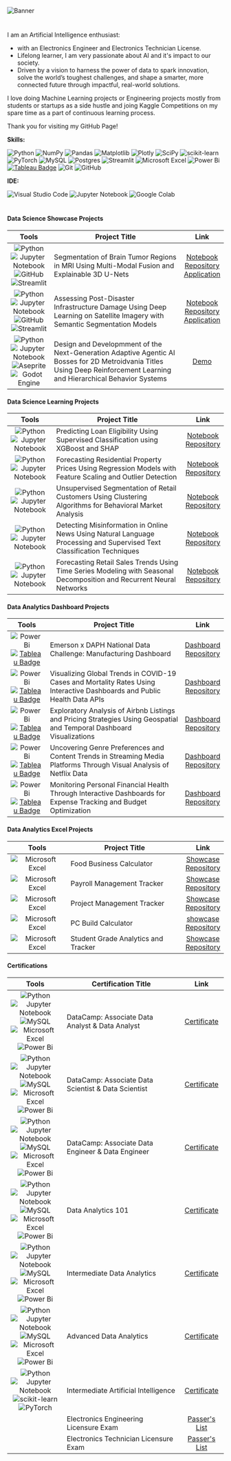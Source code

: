 ![Banner](https://github.com/user-attachments/assets/cdd09e8b-9ca1-48ba-bcd9-52d653a4e120)
#

I am an Artificial Intelligence enthusiast:
- with an Electronics Engineer and Electronics Technician License.
- Lifelong learner, I am very passionate about AI and it's impact to our society.
- Driven by a vision to harness the power of data to spark innovation, solve the world’s toughest challenges, and shape a smarter, more connected future through impactful, real-world solutions.

I love doing Machine Learning projects or Engineering projects mostly from students or startups as a side hustle and joing Kaggle Competitions on my spare time as a part of continuous learning process.

Thank you for visiting my GitHub Page!

**Skills:**

![Python](https://img.shields.io/badge/python-3670A0?style=for-the-badge&logo=python&logoColor=ffdd54) ![NumPy](https://img.shields.io/badge/numpy-%23013243.svg?style=for-the-badge&logo=numpy&logoColor=white) ![Pandas](https://img.shields.io/badge/pandas-%23150458.svg?style=for-the-badge&logo=pandas&logoColor=white) ![Matplotlib](https://img.shields.io/badge/Matplotlib-%23ffffff.svg?style=for-the-badge&logo=Matplotlib&logoColor=black) ![Plotly](https://img.shields.io/badge/Plotly-%233F4F75.svg?style=for-the-badge&logo=plotly&logoColor=white) ![SciPy](https://img.shields.io/badge/SciPy-%230C55A5.svg?style=for-the-badge&logo=scipy&logoColor=%white) ![scikit-learn](https://img.shields.io/badge/scikit--learn-%23F7931E.svg?style=for-the-badge&logo=scikit-learn&logoColor=white) ![PyTorch](https://img.shields.io/badge/PyTorch-%23EE4C2C.svg?style=for-the-badge&logo=PyTorch&logoColor=white) ![MySQL](https://img.shields.io/badge/mysql-4479A1.svg?style=for-the-badge&logo=mysql&logoColor=white) ![Postgres](https://img.shields.io/badge/postgres-%23316192.svg?style=for-the-badge&logo=postgresql&logoColor=white) ![Streamlit](https://img.shields.io/badge/Streamlit-%23FE4B4B.svg?style=for-the-badge&logo=streamlit&logoColor=white) ![Microsoft Excel](https://img.shields.io/badge/Microsoft_Excel-217346?style=for-the-badge&logo=microsoft-excel&logoColor=white) ![Power Bi](https://img.shields.io/badge/power_bi-F2C811?style=for-the-badge&logo=powerbi&logoColor=black) [<img src="https://img.shields.io/badge/Tableau-blue?logoColor=blue&labelColor=white&style=for-the-badge" alt="Tableau Badge"/>](https://www.tableau.com/) ![Git](https://img.shields.io/badge/git-%23F05033.svg?style=for-the-badge&logo=git&logoColor=white) ![GitHub](https://img.shields.io/badge/github-%23121011.svg?style=for-the-badge&logo=github&logoColor=white)

**IDE:**

![Visual Studio Code](https://img.shields.io/badge/Visual%20Studio%20Code-0078d7.svg?style=for-the-badge&logo=visual-studio-code&logoColor=white)
![Jupyter Notebook](https://img.shields.io/badge/jupyter-%23FA0F00.svg?style=for-the-badge&logo=jupyter&logoColor=white)
![Google Colab](https://img.shields.io/badge/Google%20Colab-%23F9A825.svg?style=for-the-badge&logo=googlecolab&logoColor=white)

#

#### Data Science Showcase Projects

| **Tools**  | **Project Title** | **Link** |
| :---: | --- | :---: |
| ![Python](https://img.shields.io/badge/python-3670A0?style=for-the-badge&logo=python&logoColor=ffdd54)<br> ![Jupyter Notebook](https://img.shields.io/badge/jupyter-%23FA0F00.svg?style=for-the-badge&logo=jupyter&logoColor=white)<br> ![GitHub](https://img.shields.io/badge/github-%23121011.svg?style=for-the-badge&logo=github&logoColor=white)<br> ![Streamlit](https://img.shields.io/badge/Streamlit-%23FE4B4B.svg?style=for-the-badge&logo=streamlit&logoColor=white)|Segmentation of Brain Tumor Regions in MRI Using Multi-Modal Fusion and Explainable 3D U-Nets|[Notebook]()<br> [Repository]()<br> [Application]()|
| ![Python](https://img.shields.io/badge/python-3670A0?style=for-the-badge&logo=python&logoColor=ffdd54)<br> ![Jupyter Notebook](https://img.shields.io/badge/jupyter-%23FA0F00.svg?style=for-the-badge&logo=jupyter&logoColor=white)<br> ![GitHub](https://img.shields.io/badge/github-%23121011.svg?style=for-the-badge&logo=github&logoColor=white)<br> ![Streamlit](https://img.shields.io/badge/Streamlit-%23FE4B4B.svg?style=for-the-badge&logo=streamlit&logoColor=white)|Assessing Post-Disaster Infrastructure Damage Using Deep Learning on Satellite Imagery with Semantic Segmentation Models|[Notebook]()<br> [Repository]()<br> [Application]()|
| ![Python](https://img.shields.io/badge/python-3670A0?style=for-the-badge&logo=python&logoColor=ffdd54)<br> ![Jupyter Notebook](https://img.shields.io/badge/jupyter-%23FA0F00.svg?style=for-the-badge&logo=jupyter&logoColor=white)<br> ![Aseprite](https://img.shields.io/badge/Aseprite-FFFFFF?style=for-the-badge&logo=Aseprite&logoColor=#7D929E)<br> ![Godot Engine](https://img.shields.io/badge/GODOT-%23FFFFFF.svg?style=for-the-badge&logo=godot-engine)|Design and Developmment of the Next-Generation Adaptive Agentic AI Bosses for 2D Metroidvania Titles Using Deep Reinforcement Learning and Hierarchical Behavior Systems|[Demo]()<br>|

#### Data Science Learning Projects

| **Tools**  | **Project Title** | **Link** |
| :---: | --- | :---: |
| ![Python](https://img.shields.io/badge/python-3670A0?style=for-the-badge&logo=python&logoColor=ffdd54)<br> ![Jupyter Notebook](https://img.shields.io/badge/jupyter-%23FA0F00.svg?style=for-the-badge&logo=jupyter&logoColor=white)<br>| Predicting Loan Eligibility Using Supervised Classification using XGBoost and SHAP|[Notebook](https://github.com/nixon-quesada/Loan-Approval-Machine-Learning-Project-Learning-Classification-using-XGBoost-and-SHAP/blob/main/notebook/Loan%20Approval%20Machine%20Learning%20Project%20Learning%20Classification%20using%20XGBoost%20and%20SHAP.ipynb)<br> [Repository](https://github.com/nixon-quesada/Loan-Approval-Machine-Learning-Project-Learning-Classification-using-XGBoost-and-SHAP)|
| ![Python](https://img.shields.io/badge/python-3670A0?style=for-the-badge&logo=python&logoColor=ffdd54)<br> ![Jupyter Notebook](https://img.shields.io/badge/jupyter-%23FA0F00.svg?style=for-the-badge&logo=jupyter&logoColor=white)<br>|Forecasting Residential Property Prices Using Regression Models with Feature Scaling and Outlier Detection|[Notebook]()<br> [Repository]()|
| ![Python](https://img.shields.io/badge/python-3670A0?style=for-the-badge&logo=python&logoColor=ffdd54)<br> ![Jupyter Notebook](https://img.shields.io/badge/jupyter-%23FA0F00.svg?style=for-the-badge&logo=jupyter&logoColor=white)<br>|Unsupervised Segmentation of Retail Customers Using Clustering Algorithms for Behavioral Market Analysis|[Notebook]()<br> [Repository]()|
| ![Python](https://img.shields.io/badge/python-3670A0?style=for-the-badge&logo=python&logoColor=ffdd54)<br> ![Jupyter Notebook](https://img.shields.io/badge/jupyter-%23FA0F00.svg?style=for-the-badge&logo=jupyter&logoColor=white)<br>|Detecting Misinformation in Online News Using Natural Language Processing and Supervised Text Classification Techniques|[Notebook]()<br> [Repository]()|
| ![Python](https://img.shields.io/badge/python-3670A0?style=for-the-badge&logo=python&logoColor=ffdd54)<br> ![Jupyter Notebook](https://img.shields.io/badge/jupyter-%23FA0F00.svg?style=for-the-badge&logo=jupyter&logoColor=white)<br>|Forecasting Retail Sales Trends Using Time Series Modeling with Seasonal Decomposition and Recurrent Neural Networks|[Notebook]()<br> [Repository]()|

#### Data Analytics Dashboard Projects

| **Tools**  | **Project Title** | **Link** |
| :---: | --- | :---: |
| ![Power Bi](https://img.shields.io/badge/power_bi-F2C811?style=for-the-badge&logo=powerbi&logoColor=black)<br>[<img src="https://img.shields.io/badge/Tableau-blue?logoColor=blue&labelColor=white&style=for-the-badge" alt="Tableau Badge"/>](https://www.tableau.com/)|Emerson x DAPH National Data Challenge: Manufacturing Dashboard|[Dashboard]()<br> [Repository](https://github.com/nixon-quesada/Emerson-x-DAPH-National-Data-Challenge-Manufacturing-Dashboard)|
| ![Power Bi](https://img.shields.io/badge/power_bi-F2C811?style=for-the-badge&logo=powerbi&logoColor=black)<br>[<img src="https://img.shields.io/badge/Tableau-blue?logoColor=blue&labelColor=white&style=for-the-badge" alt="Tableau Badge"/>](https://www.tableau.com/)| Visualizing Global Trends in COVID-19 Cases and Mortality Rates Using Interactive Dashboards and Public Health Data APIs|[Dashboard]()<br>[Repository]()||
| ![Power Bi](https://img.shields.io/badge/power_bi-F2C811?style=for-the-badge&logo=powerbi&logoColor=black)<br>[<img src="https://img.shields.io/badge/Tableau-blue?logoColor=blue&labelColor=white&style=for-the-badge" alt="Tableau Badge"/>](https://www.tableau.com/)| Exploratory Analysis of Airbnb Listings and Pricing Strategies Using Geospatial and Temporal Dashboard Visualizations|[Dashboard]()<br>[Repository]()||
| ![Power Bi](https://img.shields.io/badge/power_bi-F2C811?style=for-the-badge&logo=powerbi&logoColor=black)<br>[<img src="https://img.shields.io/badge/Tableau-blue?logoColor=blue&labelColor=white&style=for-the-badge" alt="Tableau Badge"/>](https://www.tableau.com/)|Uncovering Genre Preferences and Content Trends in Streaming Media Platforms Through Visual Analysis of Netflix Data|[Dashboard]()<br>[Repository]()||
| ![Power Bi](https://img.shields.io/badge/power_bi-F2C811?style=for-the-badge&logo=powerbi&logoColor=black)<br>[<img src="https://img.shields.io/badge/Tableau-blue?logoColor=blue&labelColor=white&style=for-the-badge" alt="Tableau Badge"/>](https://www.tableau.com/)|Monitoring Personal Financial Health Through Interactive Dashboards for Expense Tracking and Budget Optimization|[Dashboard]()<br>[Repository]()||

#### Data Analytics Excel Projects

| **Tools**  | **Project Title** | **Link** |
| :---: | --- | :---: |
| ![Microsoft Excel](https://img.shields.io/badge/Microsoft_Excel-217346?style=for-the-badge&logo=microsoft-excel&logoColor=white)<br>|Food Business Calculator|[Showcase]()<br>[Repository]()|
| ![Microsoft Excel](https://img.shields.io/badge/Microsoft_Excel-217346?style=for-the-badge&logo=microsoft-excel&logoColor=white)<br>|Payroll Management Tracker|[Showcase]()<br>[Repository]()|
| ![Microsoft Excel](https://img.shields.io/badge/Microsoft_Excel-217346?style=for-the-badge&logo=microsoft-excel&logoColor=white)<br>|Project Management Tracker|[Showcase]()<br>[Repository]()|
| ![Microsoft Excel](https://img.shields.io/badge/Microsoft_Excel-217346?style=for-the-badge&logo=microsoft-excel&logoColor=white)<br>|PC Build Calculator|[showcase]()<br>[Repository]()|
| ![Microsoft Excel](https://img.shields.io/badge/Microsoft_Excel-217346?style=for-the-badge&logo=microsoft-excel&logoColor=white)<br>|Student Grade Analytics and Tracker|[Showcase]()<br>[Repository]()|

#### Certifications

| **Tools**  | **Certification Title** | **Link** |
| :---: | --- | :---: |
| ![Python](https://img.shields.io/badge/python-3670A0?style=for-the-badge&logo=python&logoColor=ffdd54)<br>![Jupyter Notebook](https://img.shields.io/badge/jupyter-%23FA0F00.svg?style=for-the-badge&logo=jupyter&logoColor=white)<br>![MySQL](https://img.shields.io/badge/mysql-4479A1.svg?style=for-the-badge&logo=mysql&logoColor=white)<br>![Microsoft Excel](https://img.shields.io/badge/Microsoft_Excel-217346?style=for-the-badge&logo=microsoft-excel&logoColor=white)<br>![Power Bi](https://img.shields.io/badge/power_bi-F2C811?style=for-the-badge&logo=powerbi&logoColor=black)|DataCamp: Associate Data Analyst & Data Analyst|[Certificate]()|
| ![Python](https://img.shields.io/badge/python-3670A0?style=for-the-badge&logo=python&logoColor=ffdd54)<br>![Jupyter Notebook](https://img.shields.io/badge/jupyter-%23FA0F00.svg?style=for-the-badge&logo=jupyter&logoColor=white)<br>![MySQL](https://img.shields.io/badge/mysql-4479A1.svg?style=for-the-badge&logo=mysql&logoColor=white)<br>![Microsoft Excel](https://img.shields.io/badge/Microsoft_Excel-217346?style=for-the-badge&logo=microsoft-excel&logoColor=white)<br>![Power Bi](https://img.shields.io/badge/power_bi-F2C811?style=for-the-badge&logo=powerbi&logoColor=black)|DataCamp: Associate Data Scientist & Data Scientist|[Certificate]()|
| ![Python](https://img.shields.io/badge/python-3670A0?style=for-the-badge&logo=python&logoColor=ffdd54)<br>![Jupyter Notebook](https://img.shields.io/badge/jupyter-%23FA0F00.svg?style=for-the-badge&logo=jupyter&logoColor=white)<br>![MySQL](https://img.shields.io/badge/mysql-4479A1.svg?style=for-the-badge&logo=mysql&logoColor=white)<br>![Microsoft Excel](https://img.shields.io/badge/Microsoft_Excel-217346?style=for-the-badge&logo=microsoft-excel&logoColor=white)<br>![Power Bi](https://img.shields.io/badge/power_bi-F2C811?style=for-the-badge&logo=powerbi&logoColor=black)|DataCamp: Associate Data Engineer & Data Engineer|[Certificate]()|
| ![Python](https://img.shields.io/badge/python-3670A0?style=for-the-badge&logo=python&logoColor=ffdd54)<br>![Jupyter Notebook](https://img.shields.io/badge/jupyter-%23FA0F00.svg?style=for-the-badge&logo=jupyter&logoColor=white)<br>![MySQL](https://img.shields.io/badge/mysql-4479A1.svg?style=for-the-badge&logo=mysql&logoColor=white)<br>![Microsoft Excel](https://img.shields.io/badge/Microsoft_Excel-217346?style=for-the-badge&logo=microsoft-excel&logoColor=white)<br>![Power Bi](https://img.shields.io/badge/power_bi-F2C811?style=for-the-badge&logo=powerbi&logoColor=black)|Data Analytics 101|[Certificate](https://drive.google.com/file/d/1OGB-i-8hPVIl_KYaAikfrYWMuGoGM_Uz/view?usp=drive_link)|
| ![Python](https://img.shields.io/badge/python-3670A0?style=for-the-badge&logo=python&logoColor=ffdd54)<br>![Jupyter Notebook](https://img.shields.io/badge/jupyter-%23FA0F00.svg?style=for-the-badge&logo=jupyter&logoColor=white)<br>![MySQL](https://img.shields.io/badge/mysql-4479A1.svg?style=for-the-badge&logo=mysql&logoColor=white)<br>![Microsoft Excel](https://img.shields.io/badge/Microsoft_Excel-217346?style=for-the-badge&logo=microsoft-excel&logoColor=white)<br>![Power Bi](https://img.shields.io/badge/power_bi-F2C811?style=for-the-badge&logo=powerbi&logoColor=black)|Intermediate Data Analytics|[Certificate](https://drive.google.com/file/d/1JNxFGZV7fAajQZ-aqitXJ1mwMzwmnL89/view?usp=drive_link)|
| ![Python](https://img.shields.io/badge/python-3670A0?style=for-the-badge&logo=python&logoColor=ffdd54)<br>![Jupyter Notebook](https://img.shields.io/badge/jupyter-%23FA0F00.svg?style=for-the-badge&logo=jupyter&logoColor=white)<br>![MySQL](https://img.shields.io/badge/mysql-4479A1.svg?style=for-the-badge&logo=mysql&logoColor=white)<br>![Microsoft Excel](https://img.shields.io/badge/Microsoft_Excel-217346?style=for-the-badge&logo=microsoft-excel&logoColor=white)<br>![Power Bi](https://img.shields.io/badge/power_bi-F2C811?style=for-the-badge&logo=powerbi&logoColor=black)|Advanced Data Analytics|[Certificate](https://drive.google.com/file/d/1noqdz_a6cJO41cD3p3cM3ZuQ-TIdCN1W/view?usp=drive_link)|
| ![Python](https://img.shields.io/badge/python-3670A0?style=for-the-badge&logo=python&logoColor=ffdd54)<br>![Jupyter Notebook](https://img.shields.io/badge/jupyter-%23FA0F00.svg?style=for-the-badge&logo=jupyter&logoColor=white)<br>![scikit-learn](https://img.shields.io/badge/scikit--learn-%23F7931E.svg?style=for-the-badge&logo=scikit-learn&logoColor=white)<br>![PyTorch](https://img.shields.io/badge/PyTorch-%23EE4C2C.svg?style=for-the-badge&logo=PyTorch&logoColor=white)|Intermediate Artificial Intelligence|[Certificate](https://drive.google.com/file/d/13Hy5QAE25NbWTZ10h61BZbpIj8SbqUj8/view?usp=drive_link)|
| |Electronics Engineering Licensure Exam|[Passer's List](https://boardexams.ph/list-of-passers/october-2024-electronics-engineers-licensure-exam-ecele/)|
| |Electronics Technician Licensure Exam|[Passer's List](https://www.prcboard.com/ect-results-october-2024-electronics-technician-licensure-exam-list-of-passers)|

